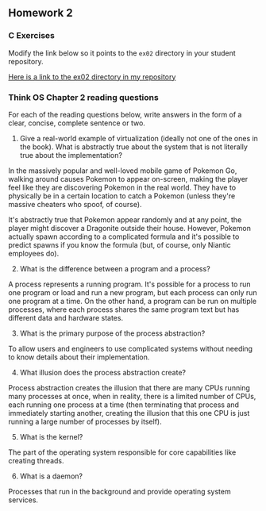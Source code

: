 ## Homework 2

### C Exercises

Modify the link below so it points to the `ex02` directory in your
student repository.

[Here is a link to the ex02 directory in my repository](https://github.com/YehEmily/ExercisesInC/tree/master/exercises/ex02)

### Think OS Chapter 2 reading questions

For each of the reading questions below, write answers in the form of
a clear, concise, complete sentence or two.

1. Give a real-world example of virtualization (ideally not one of 
the ones in the book).  What is abstractly true about the system that
is not literally true about the implementation?

In the massively popular and well-loved mobile game of Pokemon Go, walking around causes Pokemon to appear on-screen, making the player feel like they are discovering Pokemon in the real world. They have to physically be in a certain location to catch a Pokemon (unless they're massive cheaters who spoof, of course).

It's abstractly true that Pokemon appear randomly and at any point, the player might discover a Dragonite outside their house. However, Pokemon actually spawn according to a complicated formula and it's possible to predict spawns if you know the formula (but, of course, only Niantic employees do).

2. What is the difference between a program and a process?

A process represents a running program. It's possible for a process to run one program or load and run a new program, but each process can only run one program at a time. On the other hand, a program can be run on multiple processes, where each process shares the same program text but has different data and hardware states.

3. What is the primary purpose of the process abstraction? 

To allow users and engineers to use complicated systems without needing to know details about their implementation.

4. What illusion does the process abstraction create?

Process abstraction creates the illusion that there are many CPUs running many processes at once, when in reality, there is a limited number of CPUs, each running one process at a time (then terminating that process and immediately starting another, creating the illusion that this one CPU is just running a large number of processes by itself).

5. What is the kernel?

The part of the operating system responsible for core capabilities like creating threads.

6. What is a daemon?

Processes that run in the background and provide operating system services.
